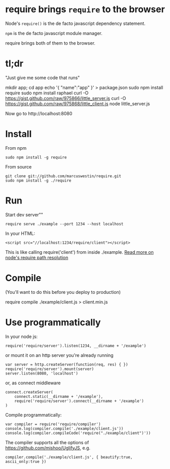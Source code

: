 require brings `require` to the browser
=======================================

Node's `require()` is the de facto javascript dependency statement.

`npm` is the de facto javascript module manager.

require brings both of them to the browser.

tl;dr
=====
"Just give me some code that runs"

  mkdir app; cd app
  echo '{ "name":"app" }' > package.json
  sudo npm install require
  sudo npm install raphael
  curl -O https://gist.github.com/raw/975866/little_server.js
  curl -O https://gist.github.com/raw/975868/little_client.js
  node little_server.js

Now go to http://localhost:8080

Install
=======
From npm

	sudo npm install -g require

From source

	git clone git://github.com/marcuswestin/require.git
	sudo npm install -g ./require

Run
===
Start dev server""

	require serve ./example --port 1234 --host localhost

In your HTML:

	<script src="//localhost:1234/require/client"></script>

This is like calling require('client') from inside ./example.
[Read more on node's require path resolution](http://nodejs.org/docs/latest/api/all.html#modules)

Compile
=======
(You'll want to do this before you deploy to production)

  require compile ./example/client.js > client.min.js

Use programmatically
====================
In your node js:

	require('require/server').listen(1234, __dirname + '/example')

or mount it on an http server you're already running

	var server = http.createServer(function(req, res) { })
	require('require/server').mount(server)
	server.listen(8080, 'localhost')

or, as connect middleware

	connect.createServer(
		connect.static(__dirname + '/example'),
		require('require/server').connect(__dirname + '/example')
	)

Compile programmatically:

	var compiler = require('require/compiler')
	console.log(compiler.compile('./example/client.js'))
	console.log(compiler.compileCode('require("./example/client")'))

The compiler supports all the options of https://github.com/mishoo/UglifyJS, e.g.

	compiler.compile('./example/client.js', { beautify:true, ascii_only:true })
